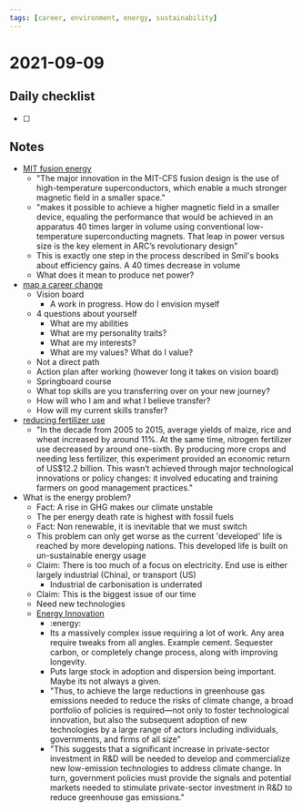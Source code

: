 ```yaml
---
tags: [career, environment, energy, sustainability]
---
```

# 2021-09-09

## Daily checklist

* [ ]

## Notes

* [MIT fusion energy](https://news.mit.edu/2021/MIT-CFS-major-advance-toward-fusion-energy-0908)
    * "The major innovation in the MIT-CFS fusion design is the use of high-temperature superconductors, which enable a
      much stronger magnetic field in a smaller space."
    * "makes it possible to achieve a higher magnetic field in a smaller device, equaling the performance that would be
      achieved in an apparatus 40 times larger in volume using conventional low-temperature superconducting magnets.
      That leap in power versus size is the key element in ARC’s revolutionary design"
    * This is exactly one step in the process described in Smil's books about efficiency gains. A 40 times decrease in
      volume
    * What does it mean to produce net power?
* [map a career change](https://www.youtube.com/watch?v=iOCboIdoJzE)
    * Vision board
        * A work in progress. How do I envision myself
    * 4 questions about yourself
        * What are my abilities
        * What are my personality traits?
        * What are my interests?
        * What are my values? What do I value?
    * Not a direct path
    * Action plan after working (however long it takes on vision board)
    * Springboard course
    * What top skills are you transferring over on your new journey?
    * How will who I am and what I believe transfer?
    * How will my current skills transfer?
* [reducing fertilizer use](https://ourworldindata.org/reducing-fertilizer-use)
    * "In the decade from 2005 to 2015, average yields of maize, rice and wheat increased by around 11%. At the same time,
      nitrogen fertilizer use decreased by around one-sixth. By producing more crops and needing less fertilizer, this
      experiment provided an economic return of US$12.2 billion. This wasn’t achieved through major technological
      innovations or policy changes: it involved educating and training farmers on good management practices."
* What is the energy problem?
    * Fact: A rise in GHG makes our climate unstable
    * The per energy death rate is highest with fossil fuels
    * Fact: Non renewable, it is inevitable that we must switch
    * This problem can only get worse as the current 'developed' life is reached by more developing nations. This
      developed life is built on un-sustainable energy usage
    * Claim: There is too much of a focus on electricity. End use is either largely industrial (China), or transport (US)
        * Industrial de carbonisation is underrated
    * Claim: This is the biggest issue of our time
    * Need new technologies
    * [Energy Innovation](https://www.bbvaopenmind.com/wp-content/uploads/2013/02/BBVA-OPenMind-Innovation-and-Climate-Change-Edward-S-Rubin.pdf.pdf)
        * :energy:
        * Its a massively complex issue requiring a lot of work. Any area require tweaks from all angles. Example
          cement. Sequester carbon, or completely change process, along with improving longevity.
        * Puts large stock in adoption and dispersion being important. Maybe its not always a given.
        * "Thus, to achieve the large reductions in greenhouse gas emissions needed to reduce the risks of climate
          change, a broad portfolio of policies is required—not only to foster technological innovation, but also the
          subsequent adoption of new technologies by a large range of actors including individuals, governments, and
          firms of all size"
        * "This suggests that a significant increase in private-sector investment in R&D will be needed to develop and
          commercialize new low-emission technologies to address climate change. In turn, government policies must
          provide the signals and potential markets needed to stimulate private-sector investment in R&D to reduce
          greenhouse gas emissions."

